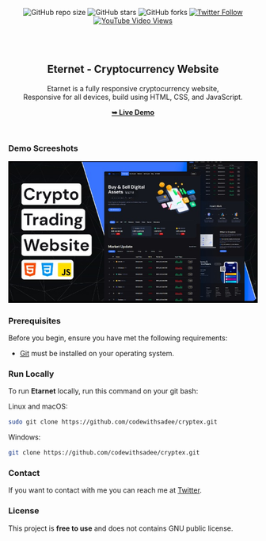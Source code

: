 <div align="center">
  
  ![GitHub repo size](#)
  ![GitHub stars](https://img.shields.io/github/stars/ugoMusk/Etarnet?style=social)
  ![GitHub forks](https://img.shields.io/github/forks/ugoMusk/Etarnet?style=social)
  [![Twitter Follow](https://img.shields.io/twitter/follow/username?style=social)](https://twitter.com/intent/follow?screen_name=username)
  [![YouTube Video Views](https://img.shields.io/youtube/views/ux3o7jDhvOc?style=social)](Youtube_url)

  <br />
  <br />

  <h2 align="center">Eternet - Cryptocurrency Website</h2>

  Etarnet is a fully responsive cryptocurrency website, <br />Responsive for all devices, build using HTML, CSS, and JavaScript.

  <a href="https://codewithsadee.github.io/cryptex/"><strong>➥ Live Demo</strong></a>

</div>

<br />

### Demo Screeshots

![Cryptex Desktop Demo](./readme-images/desktop.png "Desktop Demo")

### Prerequisites

Before you begin, ensure you have met the following requirements:

* [Git](https://git-scm.com/downloads "Download Git") must be installed on your operating system.

### Run Locally

To run **Etarnet** locally, run this command on your git bash:

Linux and macOS:

```bash
sudo git clone https://github.com/codewithsadee/cryptex.git
```

Windows:

```bash
git clone https://github.com/codewithsadee/cryptex.git
```

### Contact

If you want to contact with me you can reach me at [Twitter](https://www.twitter.com/username).

### License

This project is **free to use** and does not contains GNU public license.
